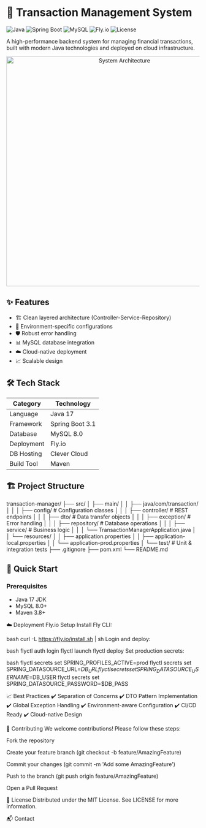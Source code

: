 # 💼 Transaction Management System

![Java](https://img.shields.io/badge/Java-17-blue?logo=java)
![Spring Boot](https://img.shields.io/badge/Spring_Boot-3.1-green?logo=spring)
![MySQL](https://img.shields.io/badge/MySQL-8.0-orange?logo=mysql)
![Fly.io](https://img.shields.io/badge/Deployed_on-Fly.io-purple?logo=fly.io)
![License](https://img.shields.io/badge/License-MIT-brightgreen)

A high-performance backend system for managing financial transactions, built with modern Java technologies and deployed on cloud infrastructure.

<div align="center">
  <img src="https://i.imgur.com/JDX6w0d.png" alt="System Architecture" width="600"/>
</div>

## ✨ Features

- 🏗️ Clean layered architecture (Controller-Service-Repository)
- 🔄 Environment-specific configurations
- 🛡️ Robust error handling
- 📊 MySQL database integration
- ☁️ Cloud-native deployment
- 📈 Scalable design

## 🛠️ Tech Stack

| Category       | Technology           |
|----------------|----------------------|
| Language       | Java 17             |
| Framework      | Spring Boot 3.1     |
| Database       | MySQL 8.0           |
| Deployment     | Fly.io              |
| DB Hosting     | Clever Cloud        |
| Build Tool     | Maven               |

## 🏗️ Project Structure
transaction-manager/
├── src/
│ ├── main/
│ │ ├── java/com/transaction/
│ │ │ ├── config/ # Configuration classes
│ │ │ ├── controller/ # REST endpoints
│ │ │ ├── dto/ # Data transfer objects
│ │ │ ├── exception/ # Error handling
│ │ │ ├── repository/ # Database operations
│ │ │ ├── service/ # Business logic
│ │ │ └── TransactionManagerApplication.java
│ │ └── resources/
│ │ ├── application.properties
│ │ ├── application-local.properties
│ │ └── application-prod.properties
│ └── test/ # Unit & integration tests
├── .gitignore
├── pom.xml
└── README.md


## 🚀 Quick Start

### Prerequisites
- Java 17 JDK
- MySQL 8.0+
- Maven 3.8+

☁️ Deployment
Fly.io Setup
Install Fly CLI:

bash
curl -L https://fly.io/install.sh | sh
Login and deploy:

bash
flyctl auth login
flyctl launch
flyctl deploy
Set production secrets:

bash
flyctl secrets set SPRING_PROFILES_ACTIVE=prod
flyctl secrets set SPRING_DATASOURCE_URL=$DB_URL
flyctl secrets set SPRING_DATASOURCE_USERNAME=$DB_USER
flyctl secrets set SPRING_DATASOURCE_PASSWORD=$DB_PASS

📈 Best Practices
✔️ Separation of Concerns
✔️ DTO Pattern Implementation
✔️ Global Exception Handling
✔️ Environment-aware Configuration
✔️ CI/CD Ready
✔️ Cloud-native Design

🤝 Contributing
We welcome contributions! Please follow these steps:

Fork the repository

Create your feature branch (git checkout -b feature/AmazingFeature)

Commit your changes (git commit -m 'Add some AmazingFeature')

Push to the branch (git push origin feature/AmazingFeature)

Open a Pull Request

📜 License
Distributed under the MIT License. See LICENSE for more information.

📬 Contact
